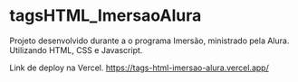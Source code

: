 # tagsHTML_ImersaoAlura
Projeto desenvolvido durante a o programa Imersão, ministrado pela Alura. Utilizando HTML, CSS e Javascript.

Link de deploy na Vercel.
https://tags-html-imersao-alura.vercel.app/
